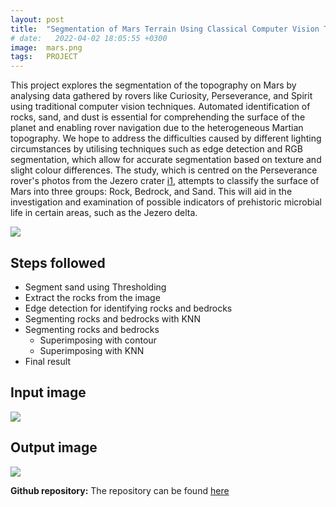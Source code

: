 ```yaml
---
layout: post
title:  "Segmentation of Mars Terrain Using Classical Computer Vision Techniques"
# date:   2022-04-02 18:05:55 +0300
image:  mars.png
tags:   PROJECT
---
```




This project explores the segmentation of the topography on Mars by analysing data gathered by rovers like Curiosity, Perseverance, and Spirit using traditional computer vision techniques. Automated identification of rocks, sand, and dust is essential for comprehending the surface of the planet and enabling rover navigation due to the heterogeneous Martian topography. We hope to address the difficulties caused by different lighting circumstances by utilising techniques such as edge detection and RGB segmentation, which allow for accurate segmentation based on texture and slight colour differences. The study, which is centred on the Perseverance rover's photos from the Jezero crater [i1], attempts to classify the surface of Mars into three groups: Rock, Bedrock, and Sand. This will aid in the investigation and examination of possible indicators of prehistoric microbial life in certain areas, such as the Jezero delta.

<img src="https://raw.githubusercontent.com/ananyaverma2/mars_terrain_segmentation/main/images/panorama.png">

[i1]: https://mars.nasa.gov/resources/26978/detailed-panorama-of-mars-jezero-crater-delta/

## Steps followed

-  Segment sand using Thresholding
-  Extract the rocks from the image
-  Edge detection for identifying rocks and bedrocks
-  Segmenting rocks and bedrocks with KNN
- Segmenting rocks and bedrocks
  - Superimposing with contour
  - Superimposing with KNN
-  Final result

## Input image


<img src="https://raw.githubusercontent.com/ananyaverma2/mars_terrain_segmentation/main/images/cv_test_images_1.png">

## Output image

<img src="https://raw.githubusercontent.com/ananyaverma2/mars_terrain_segmentation/main/final_results/image1/final_Seg_all_3_classes_denoise.jpg">

**Github repository:** The repository can be found [here](https://github.com/ananyaverma2/mars_terrain_segmentation)

